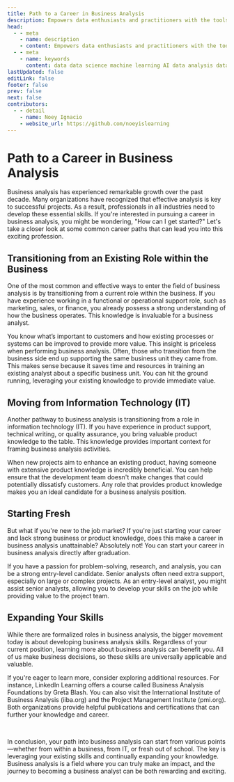 ```yaml
---
title: Path to a Career in Business Analysis
description: Empowers data enthusiasts and practitioners with the tools and knowledge to unlock the potential of data.
head:
  - - meta
    - name: description
    - content: Empowers data enthusiasts and practitioners with the tools and knowledge to unlock the potential of data.
  - - meta
    - name: keywords
      content: data data science machine learning AI data analysis data-driven data enthusiasts data practitioners
lastUpdated: false
editLink: false
footer: false
prev: false
next: false
contributors:
  - - detail
    - name: Noey Ignacio
    - website_url: https://github.com/noeyislearning
---
```


# Path to a Career in Business Analysis

Business analysis has experienced remarkable growth over the past decade. Many organizations have recognized that effective analysis is key to successful projects. As a result, professionals in all industries need to develop these essential skills. If you're interested in pursuing a career in business analysis, you might be wondering, "How can I get started?" Let's take a closer look at some common career paths that can lead you into this exciting profession.

## Transitioning from an Existing Role within the Business

One of the most common and effective ways to enter the field of business analysis is by transitioning from a current role within the business. If you have experience working in a functional or operational support role, such as marketing, sales, or finance, you already possess a strong understanding of how the business operates. This knowledge is invaluable for a business analyst.

You know what’s important to customers and how existing processes or systems can be improved to provide more value. This insight is priceless when performing business analysis. Often, those who transition from the business side end up supporting the same business unit they came from. This makes sense because it saves time and resources in training an existing analyst about a specific business unit. You can hit the ground running, leveraging your existing knowledge to provide immediate value.

## Moving from Information Technology (IT)

Another pathway to business analysis is transitioning from a role in information technology (IT). If you have experience in product support, technical writing, or quality assurance, you bring valuable product knowledge to the table. This knowledge provides important context for framing business analysis activities.

When new projects aim to enhance an existing product, having someone with extensive product knowledge is incredibly beneficial. You can help ensure that the development team doesn't make changes that could potentially dissatisfy customers. Any role that provides product knowledge makes you an ideal candidate for a business analysis position.

## Starting Fresh

But what if you're new to the job market? If you're just starting your career and lack strong business or product knowledge, does this make a career in business analysis unattainable? Absolutely not! You can start your career in business analysis directly after graduation.

If you have a passion for problem-solving, research, and analysis, you can be a strong entry-level candidate. Senior analysts often need extra support, especially on large or complex projects. As an entry-level analyst, you might assist senior analysts, allowing you to develop your skills on the job while providing value to the project team.

## Expanding Your Skills

While there are formalized roles in business analysis, the bigger movement today is about developing business analysis skills. Regardless of your current position, learning more about business analysis can benefit you. All of us make business decisions, so these skills are universally applicable and valuable.

If you're eager to learn more, consider exploring additional resources. For instance, LinkedIn Learning offers a course called Business Analysis Foundations by Greta Blash. You can also visit the International Institute of Business Analysis (iiba.org) and the Project Management Institute (pmi.org). Both organizations provide helpful publications and certifications that can further your knowledge and career.

<br />

In conclusion, your path into business analysis can start from various points—whether from within a business, from IT, or fresh out of school. The key is leveraging your existing skills and continually expanding your knowledge. Business analysis is a field where you can truly make an impact, and the journey to becoming a business analyst can be both rewarding and exciting.
